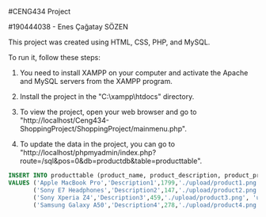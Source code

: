 #CENG434 Project 

#190444038 - Enes Çağatay SÖZEN

This project was created using HTML, CSS, PHP, and MySQL. 

To run it, follow these steps:

1. You need to install XAMPP on your computer and activate the Apache and MySQL servers from the XAMPP program.

2. Install the project in the "C:\xampp\htdocs" directory.

3. To view the project, open your web browser and go to "http://localhost/Ceng434-ShoppingProject/ShoppingProject/mainmenu.php".

4. To update the data in the project, you can go to "http://localhost/phpmyadmin/index.php?route=/sql&pos=0&db=productdb&table=producttable".

```sql
INSERT INTO producttable (product_name, product_description, product_price, product_image, product_seller)
VALUES ('Apple MacBook Pro','Description1',1799,'./upload/product1.png', 'unknown'),
       ('Sony E7 Headphones','Description2',147,'./upload/product2.png', 'unknown'),
       ('Sony Xperia Z4','Description3',459,'./upload/product3.png', 'unknown'),
       ('Samsung Galaxy A50','Description4',278,'./upload/product4.png', 'unknown')
```

